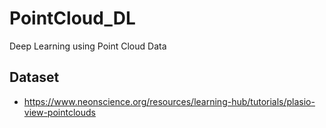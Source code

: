 # PointCloud_DL
Deep Learning using Point Cloud Data


## Dataset
* https://www.neonscience.org/resources/learning-hub/tutorials/plasio-view-pointclouds
<!-- * [ModelNet](https://modelnet.cs.princeton.edu/) -->